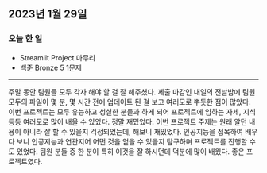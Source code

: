 ## 2023년 1월 29일

### 오늘 한 일

- Streamlit Project 마무리
- 백준 Bronze 5 1문제

---

주말 동안 팀원들 모두 각자 해야 할 걸 잘 해주셨다. 제출 마감인 내일의 전날밤에 팀원 모두의 파일이 몇 분, 몇 시간 전에 업데이트 된 걸 보고 여러모로 뿌듯한 점이 많았다.
이번 프로젝트는 모두 유능하고 성실한 분들과 하게 되어 프로젝트에 임하는 자세, 지식 등등 여러모로 많이 배울 수 있었다. 정말 재밌었다.
이번 프로젝트 주제는 원래 알던 내용이 아니라 잘 할 수 있을지 걱정되었는데, 해보니 재밌었다. 인공지능을 접목하여 배우다 보니 인공지능과 연관지어 어떤 것을 얻을 수 있을지 탐구하며
프로젝트를 진행할 수도 있었다. 팀원 분들 중 한 분이 특히 이것을 잘 하시던데 덕분에 많이 배웠다. 좋은 프로젝트였다.
